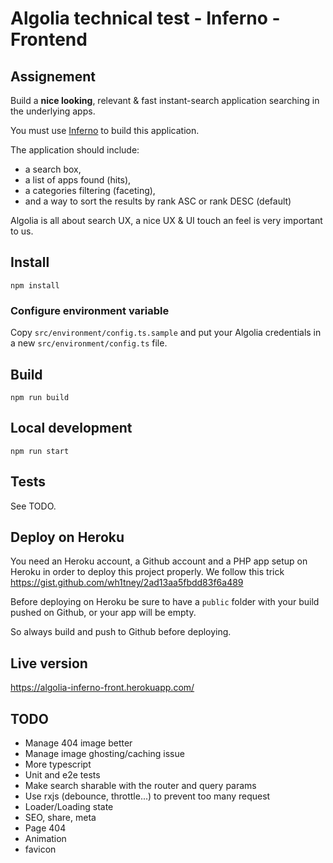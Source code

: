 # Algolia technical test - Inferno - Frontend

## Assignement

Build a **nice looking**, relevant & fast instant-search application searching in the underlying apps.

You must use [Inferno](https://infernojs.org/) to build this application.

The application should include:
- a search box,
- a list of apps found (hits),
- a categories filtering (faceting),
- and a way to sort the results by rank ASC or rank DESC (default)

Algolia is all about search UX, a nice UX & UI touch an feel is very important to us.

## Install

````
npm install
````

### Configure environment variable

Copy `src/environment/config.ts.sample` and put your Algolia credentials in a new `src/environment/config.ts` file.

## Build

````
npm run build
````

## Local development

````
npm run start
````

## Tests

See TODO.

## Deploy on Heroku

You need an Heroku account, a Github account and a PHP app setup on Heroku in order to deploy this project properly.
We follow this trick https://gist.github.com/wh1tney/2ad13aa5fbdd83f6a489

Before deploying on Heroku be sure to have a `public` folder with your build pushed on Github, or your app will be empty.

So always build and push to Github before deploying.

## Live version
https://algolia-inferno-front.herokuapp.com/


## TODO

- Manage 404 image better
- Manage image ghosting/caching issue
- More typescript
- Unit and e2e tests
- Make search sharable with the router and query params
- Use rxjs (debounce, throttle...) to prevent too many request
- Loader/Loading state
- SEO, share, meta
- Page 404
- Animation
- favicon
